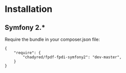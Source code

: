 # Installation

## Symfony 2.*

Require the bundle in your composer.json file:

```
{
    "require": {
        "chadyred/fpdf-fpdi-symfony2": "dev-master",
    }
}
```

